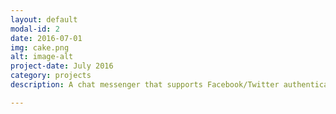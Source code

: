 ```yaml
---
layout: default
modal-id: 2
date: 2016-07-01
img: cake.png
alt: image-alt
project-date: July 2016
category: projects
description: A chat messenger that supports Facebook/Twitter authentication and utilizes socket.io for real time streaming functionality. The app can be visited <a href="http://chat-kitty.herokuapp.com/" target="_blank">here</a>

---
```

